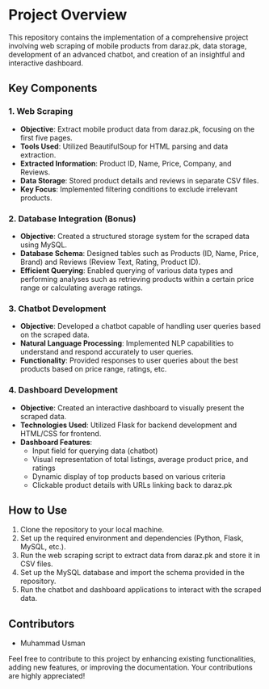 # Project Overview

This repository contains the implementation of a comprehensive project involving web scraping of mobile products from daraz.pk, data storage, development of an advanced chatbot, and creation of an insightful and interactive dashboard.

## Key Components

### 1. Web Scraping

- **Objective**: Extract mobile product data from daraz.pk, focusing on the first five pages.
- **Tools Used**: Utilized BeautifulSoup for HTML parsing and data extraction.
- **Extracted Information**: Product ID, Name, Price, Company, and Reviews.
- **Data Storage**: Stored product details and reviews in separate CSV files.
- **Key Focus**: Implemented filtering conditions to exclude irrelevant products.

### 2. Database Integration (Bonus)

- **Objective**: Created a structured storage system for the scraped data using MySQL.
- **Database Schema**: Designed tables such as Products (ID, Name, Price, Brand) and Reviews (Review Text, Rating, Product ID).
- **Efficient Querying**: Enabled querying of various data types and performing analyses such as retrieving products within a certain price range or calculating average ratings.

### 3. Chatbot Development

- **Objective**: Developed a chatbot capable of handling user queries based on the scraped data.
- **Natural Language Processing**: Implemented NLP capabilities to understand and respond accurately to user queries.
- **Functionality**: Provided responses to user queries about the best products based on price range, ratings, etc.

### 4. Dashboard Development

- **Objective**: Created an interactive dashboard to visually present the scraped data.
- **Technologies Used**: Utilized Flask for backend development and HTML/CSS for frontend.
- **Dashboard Features**:
  - Input field for querying data (chatbot)
  - Visual representation of total listings, average product price, and ratings
  - Dynamic display of top products based on various criteria
  - Clickable product details with URLs linking back to daraz.pk

## How to Use

1. Clone the repository to your local machine.
2. Set up the required environment and dependencies (Python, Flask, MySQL, etc.).
3. Run the web scraping script to extract data from daraz.pk and store it in CSV files.
4. Set up the MySQL database and import the schema provided in the repository.
5. Run the chatbot and dashboard applications to interact with the scraped data.

## Contributors

- Muhammad Usman

Feel free to contribute to this project by enhancing existing functionalities, adding new features, or improving the documentation. Your contributions are highly appreciated!
